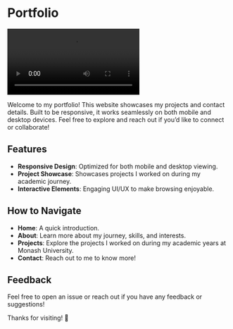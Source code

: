 # Portfolio
[<video controls src="media/demo.mp4" title="Demo"></video>](https://github.com/user-attachments/assets/6b630618-a49d-46d9-a6e1-df21f2608861)

Welcome to my portfolio! This website showcases my projects and contact details. Built to be responsive, it works seamlessly on both mobile and desktop devices. Feel free to explore and reach out if you’d like to connect or collaborate!

## Features
- **Responsive Design**: Optimized for both mobile and desktop viewing.
- **Project Showcase**: Showcases projects I worked on during my academic journey.
- **Interactive Elements**: Engaging UI/UX to make browsing enjoyable.

## How to Navigate
- **Home**: A quick introduction.
- **About**: Learn more about my journey, skills, and interests.
- **Projects**: Explore the projects I worked on during my academic years at Monash University.
- **Contact**: Reach out to me to know more!

## Feedback
Feel free to open an issue or reach out if you have any feedback or suggestions!

Thanks for visiting! 🚀